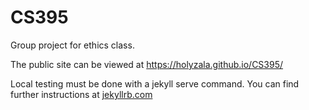 # CS395
Group project for ethics class.

The public site can be viewed at https://holyzala.github.io/CS395/

Local testing must be done with a jekyll serve command. You can find further instructions at [jekyllrb.com](https://jekyllrb.com/docs/usage)

